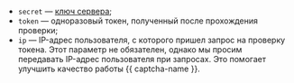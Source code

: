 * `secret` — [ключ сервера](../../smartcaptcha/operations/get-keys.md);
* `token` — одноразовый токен, полученный после прохождения проверки;
* `ip` — IP-адрес пользователя, с которого пришел запрос на проверку токена. Этот параметр не обязателен, однако мы просим передавать IP-адрес пользователя при запросах. Это помогает улучшить качество работы {{ captcha-name }}.